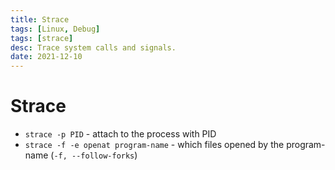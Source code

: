 ```yaml
---
title: Strace
tags: [Linux, Debug]
tags: [strace]
desc: Trace system calls and signals.
date: 2021-12-10
---
```


# Strace

- `strace -p PID` - attach to the process with PID
- `strace -f -e openat program-name` - which files opened by the program-name (`-f, --follow-forks`)
